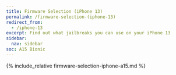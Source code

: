 ```yaml
---
title: Firmware Selection (iPhone 13)
permalink: /firmware-selection-(iphone-13)
redirect_from:
  - /iphone-13
excerpt: Find out what jailbreaks you can use on your iPhone 13
sidebar:
  nav: sidebar
soc: A15 Bionic
---
```


{% include_relative firmware-selection-iphone-a15.md %}
